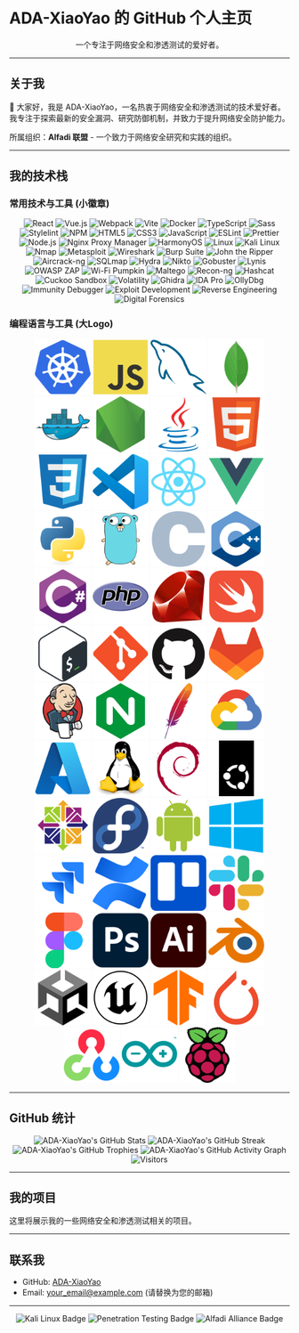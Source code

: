 # ADA-XiaoYao 的 GitHub 个人主页


<p align="center">
  一个专注于网络安全和渗透测试的爱好者。
</p>

---

## 关于我

👋 大家好，我是 ADA-XiaoYao，一名热衷于网络安全和渗透测试的技术爱好者。我专注于探索最新的安全漏洞、研究防御机制，并致力于提升网络安全防护能力。

所属组织：**Alfadi 联盟** - 一个致力于网络安全研究和实践的组织。

---

## 我的技术栈

### 常用技术与工具 (小徽章)

<p align="center">
  <img src="https://img.shields.io/badge/-React-61DAFB?style=for-the-badge&logo=react&logoColor=white" alt="React"/>
  <img src="https://img.shields.io/badge/-Vue.js-4FC08D?style=for-the-badge&logo=vue.js&logoColor=white" alt="Vue.js"/>
  <img src="https://img.shields.io/badge/-Webpack-8DD6F9?style=for-the-badge&logo=webpack&logoColor=white" alt="Webpack"/>
  <img src="https://img.shields.io/badge/-Vite-646CFF?style=for-the-badge&logo=vite&logoColor=white" alt="Vite"/>
  <img src="https://img.shields.io/badge/-Docker-2496ED?style=for-the-badge&logo=docker&logoColor=white" alt="Docker"/>
  <img src="https://img.shields.io/badge/-TypeScript-3178C6?style=for-the-badge&logo=typescript&logoColor=white" alt="TypeScript"/>
  <img src="https://img.shields.io/badge/-Sass-CC6699?style=for-the-badge&logo=sass&logoColor=white" alt="Sass"/>
  <img src="https://img.shields.io/badge/-Stylelint-263238?style=for-the-badge&logo=stylelint&logoColor=white" alt="Stylelint"/>
  <img src="https://img.shields.io/badge/-NPM-CB3837?style=for-the-badge&logo=npm&logoColor=white" alt="NPM"/>
  <img src="https://img.shields.io/badge/-HTML5-E34F26?style=for-the-badge&logo=html5&logoColor=white" alt="HTML5"/>
  <img src="https://img.shields.io/badge/-CSS3-1572B6?style=for-the-badge&logo=css3&logoColor=white" alt="CSS3"/>
  <img src="https://img.shields.io/badge/-JavaScript-F7DF1E?style=for-the-badge&logo=javascript&logoColor=black" alt="JavaScript"/>
  <img src="https://img.shields.io/badge/-ESLint-4B32C3?style=for-the-badge&logo=eslint&logoColor=white" alt="ESLint"/>
  <img src="https://img.shields.io/badge/-Prettier-F7B93E?style=for-the-badge&logo=prettier&logoColor=black" alt="Prettier"/>
  <img src="https://img.shields.io/badge/-Node.js-339933?style=for-the-badge&logo=node.js&logoColor=white" alt="Node.js"/>
  <img src="https://img.shields.io/badge/-Nginx%20Proxy%20Manager-009639?style=for-the-badge&logo=nginxproxymanager&logoColor=white" alt="Nginx Proxy Manager"/>
  <img src="https://img.shields.io/badge/-HarmonyOS-000000?style=for-the-badge&logo=huawei&logoColor=white" alt="HarmonyOS"/>
  <img src="https://img.shields.io/badge/-Linux-FCC624?style=for-the-badge&logo=linux&logoColor=black" alt="Linux"/>
  <img src="https://img.shields.io/badge/-Kali-5C7F8C?style=for-the-badge&logo=kali-linux&logoColor=white" alt="Kali Linux"/>
  <img src="https://img.shields.io/badge/-Nmap-E43F3F?style=for-the-badge&logo=nmap&logoColor=white" alt="Nmap"/>
  <img src="https://img.shields.io/badge/-Metasploit-FF4081?style=for-the-badge&logo=metasploit&logoColor=white" alt="Metasploit"/>
  <img src="https://img.shields.io/badge/-Wireshark-1679A7?style=for-the-badge&logo=wireshark&logoColor=white" alt="Wireshark"/>
  <img src="https://img.shields.io/badge/-Burp%20Suite-F06529?style=for-the-badge&logo=burpsuite&logoColor=white" alt="Burp Suite"/>
  <img src="https://img.shields.io/badge/-John%20the%20Ripper-A60000?style=for-the-badge&logo=johntheripper&logoColor=white" alt="John the Ripper"/>
  <img src="https://img.shields.io/badge/-Aircrack--ng-007ACC?style=for-the-badge&logo=aircrack-ng&logoColor=white" alt="Aircrack-ng"/>
  <img src="https://img.shields.io/badge/-SQLmap-607D8B?style=for-the-badge&logo=sqlmap&logoColor=white" alt="SQLmap"/>
  <img src="https://img.shields.io/badge/-Hydra-4CAF50?style=for-the-badge&logo=hydra&logoColor=white" alt="Hydra"/>
  <img src="https://img.shields.io/badge/-Nikto-FFC107?style=for-the-badge&logo=nikto&logoColor=black" alt="Nikto"/>
  <img src="https://img.shields.io/badge/-Gobuster-7B1FA2?style=for-the-badge&logo=gobuster&logoColor=white" alt="Gobuster"/>
  <img src="https://img.shields.io/badge/-Lynis-00BCD4?style=for-the-badge&logo=lynis&logoColor=white" alt="Lynis"/>
  <img src="https://img.shields.io/badge/-OWASP%20ZAP-FF5722?style=for-the-badge&logo=owasp&logoColor=white" alt="OWASP ZAP"/>
  <img src="https://img.shields.io/badge/-Wi--Fi%20Pumpkin-FF7F50?style=for-the-badge&logo=python&logoColor=white" alt="Wi-Fi Pumpkin"/>
  <img src="https://img.shields.io/badge/-Maltego-FFD700?style=for-the-badge&logo=maltego&logoColor=black" alt="Maltego"/>
  <img src="https://img.shields.io/badge/-Recon--ng-8A2BE2?style=for-the-badge&logo=python&logoColor=white" alt="Recon-ng"/>
  <img src="https://img.shields.io/badge/-Hashcat-800000?style=for-the-badge&logo=hashicorp&logoColor=white" alt="Hashcat"/>
  <img src="https://img.shields.io/badge/-Cuckoo%20Sandbox-008080?style=for-the-badge&logo=python&logoColor=white" alt="Cuckoo Sandbox"/>
  <img src="https://img.shields.io/badge/-Volatility-4682B4?style=for-the-badge&logo=python&logoColor=white" alt="Volatility"/>
  <img src="https://img.shields.io/badge/-Ghidra-6A5ACD?style=for-the-badge&logo=ghidra&logoColor=white" alt="Ghidra"/>
  <img src="https://img.shields.io/badge/-IDA%20Pro-FF4500?style=for-the-badge&logo=ida&logoColor=white" alt="IDA Pro"/>
  <img src="https://img.shields.io/badge/-OllyDbg-8B0000?style=for-the-badge&logo=windows&logoColor=white" alt="OllyDbg"/>
  <img src="https://img.shields.io/badge/-Immunity%20Debugger-4B0082?style=for-the-badge&logo=windows&logoColor=white" alt="Immunity Debugger"/>
  <img src="https://img.shields.io/badge/-Exploit%20Development-A52A2A?style=for-the-badge&logo=kali-linux&logoColor=white" alt="Exploit Development"/>
  <img src="https://img.shields.io/badge/-Reverse%20Engineering-2F4F4F?style=for-the-badge&logo=kali-linux&logoColor=white" alt="Reverse Engineering"/>
  <img src="https://img.shields.io/badge/-Digital%20Forensics-8B4513?style=for-the-badge&logo=kali-linux&logoColor=white" alt="Digital Forensics"/>
</p>

### 编程语言与工具 (大Logo)

<p align="center">
  <img src="https://raw.githubusercontent.com/devicons/devicon/master/icons/kubernetes/kubernetes-plain.svg" alt="Kubernetes" width="100"/>
  <img src="https://raw.githubusercontent.com/devicons/devicon/master/icons/javascript/javascript-original.svg" alt="JavaScript" width="100"/>
  <img src="https://raw.githubusercontent.com/devicons/devicon/master/icons/mysql/mysql-original.svg" alt="MySQL" width="100"/>
  <img src="https://raw.githubusercontent.com/devicons/devicon/master/icons/mongodb/mongodb-original.svg" alt="MongoDB" width="100"/>
  <img src="https://raw.githubusercontent.com/devicons/devicon/master/icons/docker/docker-original.svg" alt="Docker" width="100"/>
  <img src="https://raw.githubusercontent.com/devicons/devicon/master/icons/nodejs/nodejs-original.svg" alt="Node.js" width="100"/>
  <img src="https://raw.githubusercontent.com/devicons/devicon/master/icons/java/java-original.svg" alt="Java" width="100"/>
  <img src="https://raw.githubusercontent.com/devicons/devicon/master/icons/html5/html5-original.svg" alt="HTML5" width="100"/>
  <img src="https://raw.githubusercontent.com/devicons/devicon/master/icons/css3/css3-original.svg" alt="CSS3" width="100"/>
  <img src="https://raw.githubusercontent.com/devicons/devicon/master/icons/vscode/vscode-original.svg" alt="VS Code" width="100"/>
  <img src="https://raw.githubusercontent.com/devicons/devicon/master/icons/react/react-original.svg" alt="React" width="100"/>
  <img src="https://raw.githubusercontent.com/devicons/devicon/master/icons/vuejs/vuejs-original.svg" alt="Vue.js" width="100"/>
  <img src="https://raw.githubusercontent.com/devicons/devicon/master/icons/python/python-original.svg" alt="Python" width="100"/>
  <img src="https://raw.githubusercontent.com/devicons/devicon/master/icons/go/go-original.svg" alt="Go" width="100"/>
  <img src="https://raw.githubusercontent.com/devicons/devicon/master/icons/c/c-original.svg" alt="C" width="100"/>
  <img src="https://raw.githubusercontent.com/devicons/devicon/master/icons/cplusplus/cplusplus-original.svg" alt="C++" width="100"/>
  <img src="https://raw.githubusercontent.com/devicons/devicon/master/icons/csharp/csharp-original.svg" alt="C#" width="100"/>
  <img src="https://raw.githubusercontent.com/devicons/devicon/master/icons/php/php-original.svg" alt="PHP" width="100"/>
  <img src="https://raw.githubusercontent.com/devicons/devicon/master/icons/ruby/ruby-original.svg" alt="Ruby" width="100"/>
  <img src="https://raw.githubusercontent.com/devicons/devicon/master/icons/swift/swift-original.svg" alt="Swift" width="100"/>
  <img src="https://raw.githubusercontent.com/devicons/devicon/master/icons/bash/bash-original.svg" alt="Bash" width="100"/>
  <img src="https://raw.githubusercontent.com/devicons/devicon/master/icons/git/git-original.svg" alt="Git" width="100"/>
  <img src="https://raw.githubusercontent.com/devicons/devicon/master/icons/github/github-original.svg" alt="GitHub" width="100"/>
  <img src="https://raw.githubusercontent.com/devicons/devicon/master/icons/gitlab/gitlab-original.svg" alt="GitLab" width="100"/>
  <img src="https://raw.githubusercontent.com/devicons/devicon/master/icons/jenkins/jenkins-original.svg" alt="Jenkins" width="100"/>
  <img src="https://raw.githubusercontent.com/devicons/devicon/master/icons/nginx/nginx-original.svg" alt="Nginx" width="100"/>
  <img src="https://raw.githubusercontent.com/devicons/devicon/master/icons/apache/apache-original.svg" alt="Apache" width="100"/>
  <img src="https://raw.githubusercontent.com/devicons/devicon/master/icons/googlecloud/googlecloud-original.svg" alt="Google Cloud" width="100"/>
  <img src="https://raw.githubusercontent.com/devicons/devicon/master/icons/azure/azure-original.svg" alt="Azure" width="100"/>
  <img src="https://raw.githubusercontent.com/devicons/devicon/master/icons/linux/linux-original.svg" alt="Linux" width="100"/>
  <img src="https://raw.githubusercontent.com/devicons/devicon/master/icons/debian/debian-original.svg" alt="Debian" width="100"/>
  <img src="https://raw.githubusercontent.com/devicons/devicon/master/icons/ubuntu/ubuntu-plain.svg" alt="Ubuntu" width="100"/>
  <img src="https://raw.githubusercontent.com/devicons/devicon/master/icons/centos/centos-original.svg" alt="CentOS" width="100"/>
  <img src="https://raw.githubusercontent.com/devicons/devicon/master/icons/fedora/fedora-original.svg" alt="Fedora" width="100"/>
  <img src="https://raw.githubusercontent.com/devicons/devicon/master/icons/android/android-original.svg" alt="Android" width="100"/>
  <img src="https://raw.githubusercontent.com/devicons/devicon/master/icons/windows8/windows8-original.svg" alt="Windows" width="100"/>
  <img src="https://raw.githubusercontent.com/devicons/devicon/master/icons/jira/jira-original.svg" alt="Jira" width="100"/>
  <img src="https://raw.githubusercontent.com/devicons/devicon/master/icons/confluence/confluence-original.svg" alt="Confluence" width="100"/>
  <img src="https://raw.githubusercontent.com/devicons/devicon/master/icons/trello/trello-plain.svg" alt="Trello" width="100"/>
  <img src="https://raw.githubusercontent.com/devicons/devicon/master/icons/slack/slack-original.svg" alt="Slack" width="100"/>
  <img src="https://raw.githubusercontent.com/devicons/devicon/master/icons/figma/figma-original.svg" alt="Figma" width="100"/>
  <img src="https://raw.githubusercontent.com/devicons/devicon/master/icons/photoshop/photoshop-plain.svg" alt="Photoshop" width="100"/>
  <img src="https://raw.githubusercontent.com/devicons/devicon/master/icons/illustrator/illustrator-plain.svg" alt="Illustrator" width="100"/>
  <img src="https://raw.githubusercontent.com/devicons/devicon/master/icons/blender/blender-original.svg" alt="Blender" width="100"/>
  <img src="https://raw.githubusercontent.com/devicons/devicon/master/icons/unity/unity-original.svg" alt="Unity" width="100"/>
  <img src="https://raw.githubusercontent.com/devicons/devicon/master/icons/unrealengine/unrealengine-original.svg" alt="Unreal Engine" width="100"/>
  <img src="https://raw.githubusercontent.com/devicons/devicon/master/icons/tensorflow/tensorflow-original.svg" alt="TensorFlow" width="100"/>
  <img src="https://raw.githubusercontent.com/devicons/devicon/master/icons/pytorch/pytorch-original.svg" alt="PyTorch" width="100"/>
  <img src="https://raw.githubusercontent.com/devicons/devicon/master/icons/opencv/opencv-original.svg" alt="OpenCV" width="100"/>
  <img src="https://raw.githubusercontent.com/devicons/devicon/master/icons/arduino/arduino-original.svg" alt="Arduino" width="100"/>
  <img src="https://raw.githubusercontent.com/devicons/devicon/master/icons/raspberrypi/raspberrypi-original.svg" alt="Raspberry Pi" width="100"/>

---

## GitHub 统计

<p align="center">
  <img src="https://github-readme-stats.vercel.app/api?username=ADA-XiaoYao&show_icons=true&theme=dark&hide_border=true&count_private=true" alt="ADA-XiaoYao's GitHub Stats"/>
  <img src="https://github-readme-streak-stats.herokuapp.com/?user=ADA-XiaoYao&theme=dark&hide_border=true" alt="ADA-XiaoYao's GitHub Streak"/>
  <img src="https://github-profile-trophy.vercel.app/?username=ADA-XiaoYao&theme=dark" alt="ADA-XiaoYao's GitHub Trophies"/>
  <img src="https://github-readme-activity-graph.vercel.app/graph?username=ADA-XiaoYao&theme=dark" alt="ADA-XiaoYao's GitHub Activity Graph"/>
  <img src="https://visitor-badge.glitch.me/badge?page_id=ADA-XiaoYao.ADA-XiaoYao&left_color=green&right_color=red" alt="Visitors"/>
</p>

---

## 我的项目

这里将展示我的一些网络安全和渗透测试相关的项目。

---

## 联系我

- GitHub: [ADA-XiaoYao](https://github.com/ADA-XiaoYao)
- Email: [your_email@example.com](mailto:your_email@example.com) (请替换为您的邮箱)

---

<p align="center">
  <img src="https://img.shields.io/badge/Powered%20by-Kali%20Linux-blue.svg?style=for-the-badge&logo=kali-linux&logoColor=white" alt="Kali Linux Badge">
  <img src="https://img.shields.io/badge/Cybersecurity-Penetration%20Testing-darkblue.svg?style=for-the-badge&logo=hackthebox&logoColor=white" alt="Penetration Testing Badge">
  <img src="https://img.shields.io/badge/Organization-Alfadi%20Alliance-lightgray.svg?style=for-the-badge&logo=github&logoColor=white" alt="Alfadi Alliance Badge">
</p>